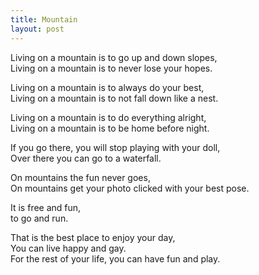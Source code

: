 ```yaml
---
title: Mountain
layout: post
---
```


Living on a mountain is to go up and down slopes,  
Living on a mountain is to never lose your hopes.

Living on a mountain is to always do your best,  
Living on a mountain is to not fall down like a nest.

Living on a mountain is to do everything alright,  
Living on a mountain is to be home before night.

If you go there, you will stop playing with your doll,  
Over there you can go to a waterfall.

On mountains the fun never goes,  
On mountains get your photo clicked with your best pose.

It is free and fun,  
to go and run.

That is the best place to enjoy your day,  
You can live happy and gay.  
For the rest of your life, you can have fun and play.
